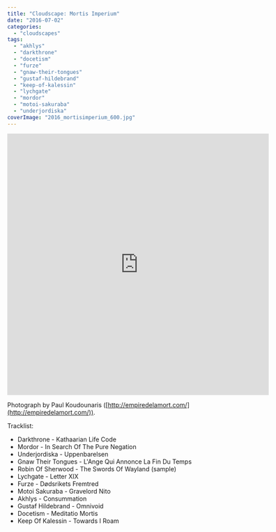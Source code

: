 ```yaml
---
title: "Cloudscape: Mortis Imperium"
date: "2016-07-02"
categories: 
  - "cloudscapes"
tags: 
  - "akhlys"
  - "darkthrone"
  - "docetism"
  - "furze"
  - "gnaw-their-tongues"
  - "gustaf-hildebrand"
  - "keep-of-kalessin"
  - "lychgate"
  - "mordor"
  - "motoi-sakuraba"
  - "underjordiska"
coverImage: "2016_mortisimperium_600.jpg"
---
```


<iframe src="https://www.mixcloud.com/widget/iframe/?feed=https%3A%2F%2Fwww.mixcloud.com%2Feveningoflight%2Fmortis-imperium%2F&amp;light=1" width="600" height="600" frameborder="0"></iframe>

Photograph by Paul Koudounaris ([http://empiredelamort.com/](http://empiredelamort.com/)).

Tracklist:

- Darkthrone - Kathaarian Life Code
- Mordor - In Search Of The Pure Negation
- Underjordiska - Uppenbarelsen
- Gnaw Their Tongues - L'Ange Qui Annonce La Fin Du Temps
- Robin Of Sherwood - The Swords Of Wayland (sample)
- Lychgate - Letter XIX
- Furze - Dødsrikets Fremtred
- Motoi Sakuraba - Gravelord Nito
- Akhlys - Consummation
- Gustaf Hildebrand - Omnivoid
- Docetism - Meditatio Mortis
- Keep Of Kalessin - Towards I Roam
